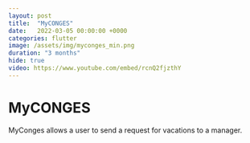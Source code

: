 ```yaml
---
layout: post
title:  "MyCONGES"
date:   2022-03-05 00:00:00 +0000
categories: flutter
image: /assets/img/myconges_min.png
duration: "3 months"
hide: true
video: https://www.youtube.com/embed/rcnQ2fjzthY
---
```



# MyCONGES

MyConges allows a user to send a request for vacations to a manager.

